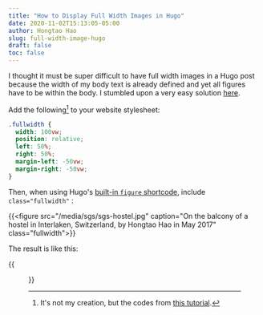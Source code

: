```yaml
---
title: "How to Display Full Width Images in Hugo"
date: 2020-11-02T15:13:05-05:00
author: Hongtao Hao
slug: full-width-image-hugo
draft: false
toc: false
---
```

I thought it must be super difficult to have full width images in a Hugo post because the width of my body text is already defined and yet all figures have to be within the body. I stumbled upon a very easy solution [here](https://visionscarto.net/observable-jekyll/).

Add the following[^1] to your website stylesheet:

```css
.fullwidth {
  width: 100vw;
  position: relative;
  left: 50%;
  right: 50%;
  margin-left: -50vw;
  margin-right: -50vw;
}
```

Then, when using Hugo's [built-in `figure` shortcode](https://gohugo.io/templates/shortcode-templates/#single-named-example-image), include `class="fullwidth"` :

{{&lt;figure src=&quot;/media/sgs/sgs-hostel.jpg&quot; caption=&quot;On the balcony of a hostel in Interlaken, Switzerland, by Hongtao Hao in May 2017&quot; class=&quot;fullwidth&quot;&gt;}}

The result is like this:

{{<figure src="/media/sgs/sgs-hostel.jpg" caption="On the balcony of a hostel in Interlaken, Switzerland, by Hongtao Hao in May 2017" class="fullwidth">}}


[^1]: It's not my creation, but the codes from [this tutorial](https://visionscarto.net/observable-jekyll/).
